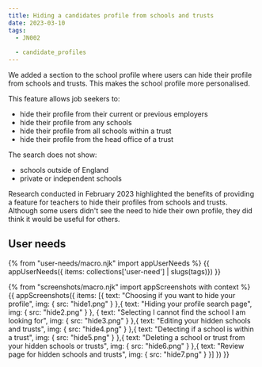 ```yaml
---
title: Hiding a candidates profile from schools and trusts
date: 2023-03-10
tags:
  - JN002
  
  - candidate_profiles
---
```


We added a section to the school profile where users can hide their profile from schools and trusts. This makes the school profile more personalised.

This feature allows job seekers to:

- hide their profile from their current or previous employers
- hide their profile from any schools
- hide their profile from all schools within a trust
- hide their profile from the head office of a trust

The search does not show:

- schools outside of England 
- private or independent schools


Research conducted in February 2023 highlighted the benefits of providing a feature for teachers to hide their profiles from schools and trusts. Although some users didn't see the need to hide their own profile, they did think it would be useful for others.

## User needs

{% from "user-needs/macro.njk" import appUserNeeds %}
{{ appUserNeeds({ items: collections['user-need'] | slugs(tags)}) }}

{% from "screenshots/macro.njk" import appScreenshots with context %}
{{ appScreenshots({
  items: [{
    text: "Choosing if you want to hide your profile",
    img: { src: "hide1.png" }
  },{
    text: "Hiding your profile search page",
    img: { src: "hide2.png" }
  }, {
    text: "Selecting I cannot find the school I am looking for",
    img: { src: "hide3.png" }
  },{
    text: "Editing your hidden schools and trusts",
    img: { src: "hide4.png" }
  },{
    text: "Detecting if a school is within a trust",
    img: { src: "hide5.png" }
  },{
    text: "Deleting a school or trust from your hidden schools or trusts",
    img: { src: "hide6.png" }
  },{
    text: "Review page for hidden schools and trusts",
    img: { src: "hide7.png" }
  }]
}) }}

